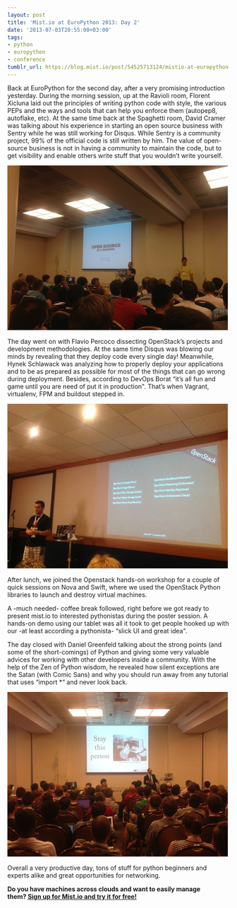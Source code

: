```yaml
---
layout: post
title: 'Mist.io at EuroPython 2013: Day 2'
date: '2013-07-03T20:55:00+03:00'
tags:
- python
- europython
- conference
tumblr_url: https://blog.mist.io/post/54525713124/mistio-at-europython-2013-day-2
---
```

​Back at EuroPython for the second day, after a very promising introduction yesterday. During the morning session, up at the Ravioli room, Florent Xicluna laid out the principles of writing python code with style, the various PEPs and the ways and tools that can help you enforce them (autopep8, autoflake, etc). At the same time back at the Spaghetti room, David Cramer was talking about his experience in starting an open source business with Sentry while he was still working for Disqus. While Sentry is a community project, 99% of the official code is still written by him. The value of open-source business is not in having a community to maintain the code, but to get visibility and enable others write stuff that you wouldn’t write yourself.

![image](/assets/tumblr-images/tumblr_inline_mpdgdxg9zD1rgqrs8.jpg)

​The day went on with Flavio Percoco dissecting OpenStack’s projects and development methodologies. At the same time Disqus was blowing our minds by revealing that they deploy code every single day! Meanwhile, Hynek Schlawack was analyzing how to properly deploy your applications and to be as prepared as possible for most of the things that can go wrong during deployment. Besides, according to DevOps Borat “it’s all fun and game until you are need of put it in production". That’s when Vagrant, virtualenv, FPM and buildout stepped in.

![image](/assets/tumblr-images/tumblr_inline_mpdgeoTWzp1rgqrs8.jpg)

​After lunch, we joined the Openstack hands-on workshop for a couple of quick sessions on Nova and Swift, where we used the OpenStack Python ​libraries to launch and destroy virtual machines.

​A -much needed- coffee break followed, right before we got ready to present mist.io to interested pythonistas during the poster session. A hands-on demo using our tablet was all it took to get people hooked up with our -at least according a pythonista- “slick UI and great idea".

​The day closed with Daniel Greenfeld talking about the strong points (and some of the short-comings) of Python and giving some very valuable advices for working with other developers inside a community. With the help of the Zen of Python wisdom, he revealed how silent exceptions are the Satan (with Comic Sans) and why you should run away from any tutorial that uses “import \*“ and never look back.

![image](/assets/tumblr-images/tumblr_inline_mpdgf4zzCg1rgqrs8.jpg)

​Overall a very productive day, tons of stuff for python beginners and experts alike and great opportunities for networking.

**Do you have machines across clouds and want to easily manage them?&nbsp;[Sign up for Mist.io and try it for free!](https://mist.io)**

